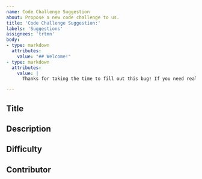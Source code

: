 ```yaml
---
name: Code Challenge Suggestion
about: Propose a new code challenge to us.
title: 'Code Challenge Suggestion:'
labels: 'Suggestions'
assignees: 'trtmn'
body:
- type: markdown
  attributes:
    value: "## Welcome!"
- type: markdown
  attributes:
    value: |
      Thanks for taking the time to fill out this bug! If you need real-time help, join us on Discord.

---
```


## Title
<!--- Title of your challenge -->

## Description
<!--- Describe your challenge in detail -->

## Difficulty
<!--- Easy, Medium, Hard, FML --->

## Contributor
<!-- Your GitHub username if you'd like to be credited-->

